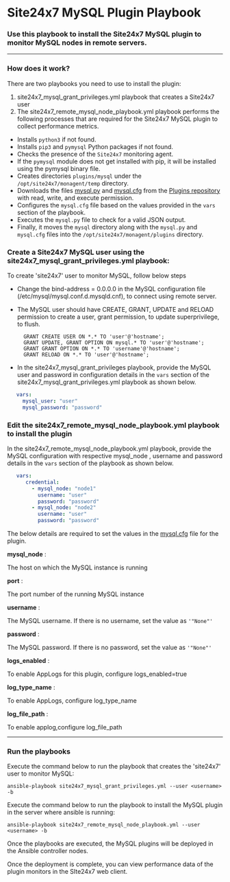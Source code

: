 # Site24x7 MySQL Plugin Playbook


### Use this playbook to install the Site24x7 MySQL plugin to monitor MySQL nodes in remote servers.

---

### How does it work?

There are two playbooks you need to use to install the plugin:
1. site24x7_mysql_grant_privileges.yml playbook that creates a Site24x7 user
2. The site24x7_remote_mysql_node_playbook.yml playbook performs the following processes that are required for the Site24x7 MySQL plugin to collect performance metrics.

- Installs `python3` if not found.
- Installs `pip3` and `pymysql` Python packages if not found.
- Checks the presence of the `Site24x7` monitoring agent.
- If the `pymysql` module does not get installed with pip, it will be installed using the pymysql binary file.
- Creates directories `plugins/mysql` under the `/opt/site24x7/monagent/temp` directory.
- Downloads the files [mysql.py](https://raw.githubusercontent.com/site24x7/plugins/master/mysql/mysql.py) and [mysql.cfg](https://raw.githubusercontent.com/site24x7/plugins/master/mysql/mysql.cfg) from the [Plugins repository](https://github.com/site24x7/plugins/tree/master/mysql) with read, write, and execute permission.
- Configures the `mysql.cfg` file based on the values provided in the `vars` section of the playbook.
- Executes the `mysql.py` file to check for a valid JSON output.
- Finally, it moves the `mysql` directory along with the `mysql.py` and `mysql.cfg` files into the `/opt/site24x7/monagent/plugins` directory.

### Create a Site24x7 MySQL user using the site24x7_mysql_grant_privileges.yml playbook:

To create 'site24x7' user to monitor MySQL, follow below steps

- Change the bind-address = 0.0.0.0 in the MySQL configuration file (/etc/mysql/mysql.conf.d.mysqld.cnf), to connect using remote server.
- The MySQL user should have CREATE, GRANT, UPDATE and RELOAD permission to create a user, grant permission, to update superprivilege, to flush.

		GRANT CREATE USER ON *.* TO 'user'@'hostname';
		GRANT UPDATE, GRANT OPTION ON mysql.* TO 'user'@'hostname';
		GRANT GRANT OPTION ON *.* TO 'username'@'hostname';
		GRANT RELOAD ON *.* TO 'user'@'hostname';

- In the site24x7_mysql_grant_privileges playbook, provide the MySQL user and password in configuration details in the `vars` section of the site24x7_mysql_grant_privileges.yml playbook as shown below.

```yaml
   vars:
     mysql_user: "user"
     mysql_password: "password"
```

### Edit the site24x7_remote_mysql_node_playbook.yml playbook to install the plugin

In the site24x7_remote_mysql_node_playbook.yml playbook, provide the MySQL configuration with respective mysql_node , username and password details in the `vars` section of the playbook as shown below.

```yaml
   vars:
      credential:
        - mysql_node: "node1"
          username: "user"
          password: "password"
        - mysql_node: "node2"
          username: "user"
          password: "password"
```

The below details are required to set the values in the [mysql.cfg](https://github.com/site24x7/plugins/blob/master/mysql/mysql.cfg) file for the plugin.


**mysql_node** : 

The host on which the MySQL instance is running

**port** : 

The port number of the running MySQL instance
	
**username** : 

The MySQL username. If there is no username, set the value as `'"None"'`
	
**password** : 

The MySQL password. If there is no password, set the value as `'"None"'`

**logs_enabled** : 

To enable AppLogs for this plugin, configure logs_enabled=true
	
**log_type_name** : 

To enable AppLogs, configure log_type_name
		
**log_file_path** : 

To enable applog,configure log_file_path

---

### Run the playbooks

Execute the command below to run the playbook that creates the 'site24x7' user to monitor MySQL:
```
ansible-playbook site24x7_mysql_grant_privileges.yml --user <username> -b

```

Execute the command below to run the playbook to install the MySQL plugin in the server where ansible is running:
```
ansible-playbook site24x7_remote_mysql_node_playbook.yml --user <username> -b

```

Once the playbooks are executed, the MySQL plugins will be deployed in the Ansible controller nodes. 

Once the deployment is complete, you can view performance data of the plugin monitors in the SIte24x7 web client.

